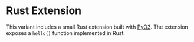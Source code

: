# Rust Extension

This variant includes a small Rust extension built with [PyO3](https://pyo3.rs/).
The extension exposes a `hello()` function implemented in Rust.
